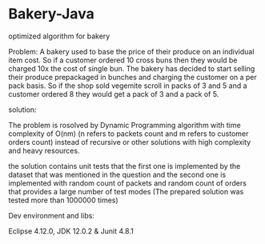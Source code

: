 # Bakery-Java
 optimized algorithm for bakery
 
Problem:
A bakery used to base the price of their produce on an individual item cost. So if a customer ordered
10 cross buns then they would be charged 10x the cost of single bun. The bakery has decided to start
selling their produce prepackaged in bunches and charging the customer on a per pack basis. So if the
shop sold vegemite scroll in packs of 3 and 5 and a customer ordered 8 they would get a pack of 3 and
a pack of 5. 

solution:

The problem is rosolved by Dynamic Programming algorithm with time complexity of O(nm) (n refers to packets count and m refers to customer orders count) instead of recursive or other solutions with high complexity and heavy resources.

the solution contains unit tests that the first one is implemented by the dataset that was mentioned in the question and the second one is implemented with random count of packets and random count of orders that provides a large number of test modes (The prepared solution was tested more than 1000000 times)

Dev environment and libs:

Eclipse 4.12.0, JDK 12.0.2 & Junit 4.8.1

